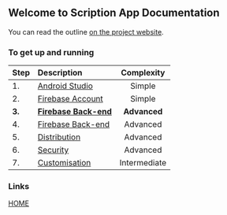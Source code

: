 ## Welcome to Scription App Documentation

You can read the outline [on the project website](https://www.hayvn.org/scription-app-setup).


### To get up and running


|Step  | Description | Complexity
| :--- | :---         |     :---:   
|1. |[Android Studio](https://scriptionapp.github.io/scriptionpage1/android-studio)  | Simple
|2. |[Firebase Account](https://scriptionapp.github.io/scriptionpage1/firebase-account) | Simple
|**3.** |[**Firebase Back-end**](https://scriptionapp.github.io/scriptionpage1/firebase-backend) | **Advanced**
|4. |[Firebase Back-end](https://scriptionapp.github.io/scriptionpage1/firebase-backend) | Advanced
|5. |[Distribution](https://scriptionapp.github.io/scriptionpage1/distribution) | Advanced
|6. |[Security](https://scriptionapp.github.io/scriptionpage1/secure-scription) | Advanced
|7. |[Customisation](https://scriptionapp.github.io/scriptionpage1/customisation) | Intermediate



### Links
[HOME](https://github.com/scriptionapp/scriptionpage1/) 
